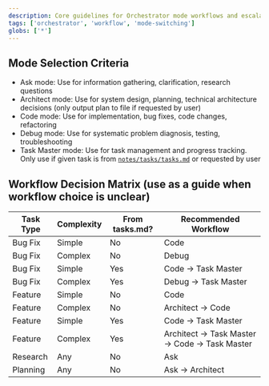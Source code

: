 ```yaml
---
description: Core guidelines for Orchestrator mode workflows and escalation patterns
tags: ['orchestrator', 'workflow', 'mode-switching']
globs: ['*']
---
```


## Mode Selection Criteria

- Ask mode: Use for information gathering, clarification, research questions
- Architect mode: Use for system design, planning, technical architecture decisions (only output plan to file if requested by user)
- Code mode: Use for implementation, bug fixes, code changes, refactoring
- Debug mode: Use for systematic problem diagnosis, testing, troubleshooting
- Task Master mode: Use for task management and progress tracking. Only use if given task is from [`notes/tasks/tasks.md`](notes/tasks/tasks.md) or requested by user

## Workflow Decision Matrix (use as a guide when workflow choice is unclear)

| Task Type   | Complexity | From tasks.md? | Recommended Workflow                         |
| ----------- | ---------- | -------------- | -------------------------------------------- |
| Bug Fix     | Simple     | No             | Code                                         |
| Bug Fix     | Complex    | No             | Debug                                        |
| Bug Fix     | Simple     | Yes            | Code → Task Master                           |
| Bug Fix     | Complex    | Yes            | Debug → Task Master                          |
| Feature     | Simple     | No             | Code                                         |
| Feature     | Complex    | No             | Architect → Code                             |
| Feature     | Simple     | Yes            | Code → Task Master                           |
| Feature     | Complex    | Yes            | Architect → Task Master → Code → Task Master |
| Research    | Any        | No             | Ask                                          |
| Planning    | Any        | No             | Ask → Architect                              |
